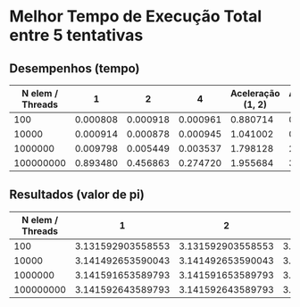 # Melhor Tempo de Execução Total entre 5 tentativas

## Desempenhos (tempo)

| N elem / Threads | 1 | 2 | 4 | Aceleração (1, 2) | Aceleração (1, 4) | Aceleração (2, 4)
|-----------|----------|----------|----------|----------|----------|----------|
|       100 | 0.000808 | 0.000918 | 0.000961 | 0.880714 | 0.840790 | 0.955254 |
|     10000 | 0.000914 | 0.000878 | 0.000945 | 1.041002 | 0.967195 | 0.929100 |
|   1000000 | 0.009798 | 0.005449 | 0.003537 | 1.798128 | 2.770144 | 1.540571 |
| 100000000 | 0.893480 | 0.456863 | 0.274720 | 1.955684 | 3.252329 | 1.663013 |

## Resultados (valor de pi)

| N elem / Threads | 1 | 2 | 4 |
|-----------|-------------------|-------------------|-------------------|
|       100 | 3.131592903558553 | 3.131592903558553 | 3.131592903558553 |
|     10000 | 3.141492653590043 | 3.141492653590043 | 3.141492653590044 |
|   1000000 | 3.141591653589793 | 3.141591653589793 | 3.141591653589793 |
| 100000000 | 3.141592643589793 | 3.141592643589793 | 3.141592643589793 |

